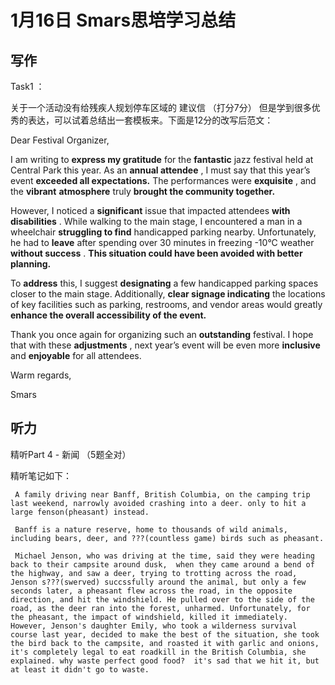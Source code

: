 # 1月16日 Smars思培学习总结

## 写作

Task1 ：

关于一个活动没有给残疾人规划停车区域的 建议信 （打分7分） 但是学到很多优秀的表达，可以试着总结出一套模板来。下面是12分的改写后范文：

Dear Festival Organizer,

I am writing to **express my gratitude** for the **fantastic** jazz festival held at Central Park this year. As an  **annual attendee** , I must say that this year’s event **exceeded all expectations.** The performances were  **exquisite** , and the **vibrant** **atmosphere** truly **brought the community together.**

However, I noticed a **significant** issue that impacted attendees  **with disabilities** . While walking to the main stage, I encountered a man in a wheelchair **struggling to find** handicapped parking nearby. Unfortunately, he had to **leave** after spending over 30 minutes in freezing -10°C weather  **without success** . **This situation could have been avoided with better planning.**

To **address** this, I suggest **designating** a few handicapped parking spaces closer to the main stage. Additionally, **clear signage indicating** the locations of key facilities such as parking, restrooms, and vendor areas would greatly **enhance the overall accessibility of the event.**

Thank you once again for organizing such an **outstanding** festival. I hope that with these  **adjustments** , next year’s event will be even more **inclusive** and **enjoyable** for all attendees.

Warm regards,

Smars

## 听力

精听Part 4 - 新闻 （5题全对）

精听笔记如下：

```
 A family driving near Banff, British Columbia, on the camping trip last weekend, narrowly avoided crashing into a deer. only to hit a large fenson(pheasant) instead.
 
 Banff is a nature reserve, home to thousands of wild animals, including bears, deer, and ???(countless game) birds such as pheasant.
 
 Michael Jenson, who was driving at the time, said they were heading back to their campsite around dusk,  when they came around a bend of the highway, and saw a deer, trying to trotting across the road, Jenson s???(swerved) succssfully around the animal, but only a few seconds later, a pheasant flew across the road, in the opposite direction, and hit the windshield. He pulled over to the side of the road, as the deer ran into the forest, unharmed. Unfortunately, for the pheasant, the impact of windshield, killed it immediately. However, Jenson's daughter Emily, who took a wilderness survival course last year, decided to make the best of the situation, she took the bird back to the campsite, and roasted it with garlic and onions, it's completely legal to eat roadkill in the British Columbia, she explained. why waste perfect good food?  it's sad that we hit it, but at least it didn't go to waste.
```
